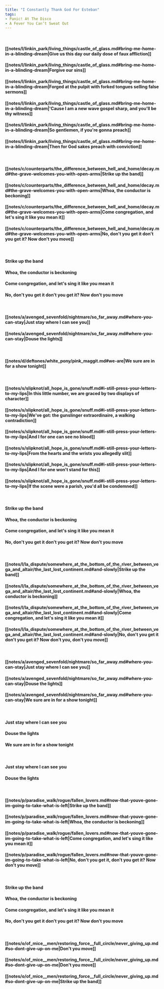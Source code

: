 ```yaml
---
title: "I Constantly Thank God For Esteban"
tags:
- Panic! At The Disco
- A Fever You Can’t Sweat Out
---
```

&nbsp;
#### [[notes/l/linkin_park/living_things/castle_of_glass.md#bring-me-home-in-a-blinding-dream|Give us this day our daily dose of faux affliction]]
#### [[notes/l/linkin_park/living_things/castle_of_glass.md#bring-me-home-in-a-blinding-dream|Forgive our sins]]
#### [[notes/l/linkin_park/living_things/castle_of_glass.md#bring-me-home-in-a-blinding-dream|Forged at the pulpit with forked tongues selling false sermons]]
#### [[notes/l/linkin_park/living_things/castle_of_glass.md#bring-me-home-in-a-blinding-dream|'Cause I am a new wave gospel sharp, and you'll be thy witness]]
#### [[notes/l/linkin_park/living_things/castle_of_glass.md#bring-me-home-in-a-blinding-dream|So gentlemen, if you're gonna preach]]
#### [[notes/l/linkin_park/living_things/castle_of_glass.md#bring-me-home-in-a-blinding-dream|Then for God sakes preach with conviction]]
&nbsp;
#### [[notes/c/counterparts/the_difference_between_hell_and_home/decay.md#the-grave-welcomes-you-with-open-arms|Strike up the band]]
#### [[notes/c/counterparts/the_difference_between_hell_and_home/decay.md#the-grave-welcomes-you-with-open-arms|Whoa, the conductor is beckoning]]
#### [[notes/c/counterparts/the_difference_between_hell_and_home/decay.md#the-grave-welcomes-you-with-open-arms|Come congregation, and let's sing it like you mean it]]
#### [[notes/c/counterparts/the_difference_between_hell_and_home/decay.md#the-grave-welcomes-you-with-open-arms|No, don't you get it don't you get it? Now don't you move]]
&nbsp;
#### Strike up the band
#### Whoa, the conductor is beckoning
#### Come congregation, and let's sing it like you mean it
#### No, don't you get it don't you get it? Now don't you move
&nbsp;
#### [[notes/a/avenged_sevenfold/nightmare/so_far_away.md#where-you-can-stay|Just stay where I can see you]]
#### [[notes/a/avenged_sevenfold/nightmare/so_far_away.md#where-you-can-stay|Douse the lights]]
&nbsp;
#### [[notes/d/deftones/white_pony/pink_maggit.md#we-are|We sure are in for a show tonight]]
&nbsp;
#### [[notes/s/slipknot/all_hope_is_gone/snuff.md#i-still-press-your-letters-to-my-lips|In this little number, we are graced by two displays of character]]
#### [[notes/s/slipknot/all_hope_is_gone/snuff.md#i-still-press-your-letters-to-my-lips|We've got: the gunslinger extraordinaire, a walking contradiction]]
#### [[notes/s/slipknot/all_hope_is_gone/snuff.md#i-still-press-your-letters-to-my-lips|And I for one can see no blood]]
#### [[notes/s/slipknot/all_hope_is_gone/snuff.md#i-still-press-your-letters-to-my-lips|From the hearts and the wrists you allegedly slit]]
#### [[notes/s/slipknot/all_hope_is_gone/snuff.md#i-still-press-your-letters-to-my-lips|And I for one won't stand for this]]
#### [[notes/s/slipknot/all_hope_is_gone/snuff.md#i-still-press-your-letters-to-my-lips|If the scene were a parish, you'd all be condemned]]
&nbsp;
#### Strike up the band
#### Whoa, the conductor is beckoning
#### Come congregation, and let's sing it like you mean it
#### No, don't you get it don't you get it? Now don't you move
&nbsp;
#### [[notes/l/la_dispute/somewhere_at_the_bottom_of_the_river_between_vega_and_altair/the_last_lost_continent.md#and-slowly|Strike up the band]]
#### [[notes/l/la_dispute/somewhere_at_the_bottom_of_the_river_between_vega_and_altair/the_last_lost_continent.md#and-slowly|Whoa, the conductor is beckoning]]
#### [[notes/l/la_dispute/somewhere_at_the_bottom_of_the_river_between_vega_and_altair/the_last_lost_continent.md#and-slowly|Come congregation, and let's sing it like you mean it]]
#### [[notes/l/la_dispute/somewhere_at_the_bottom_of_the_river_between_vega_and_altair/the_last_lost_continent.md#and-slowly|No, don't you get it don't you get it? Now don't you, don't you move]]
&nbsp;
#### [[notes/a/avenged_sevenfold/nightmare/so_far_away.md#where-you-can-stay|Just stay where I can see you]]
#### [[notes/a/avenged_sevenfold/nightmare/so_far_away.md#where-you-can-stay|Douse the lights]]
#### [[notes/a/avenged_sevenfold/nightmare/so_far_away.md#where-you-can-stay|We sure are in for a show tonight]]
&nbsp;
#### Just stay where I can see you
#### Douse the lights
#### We sure are in for a show tonight
&nbsp;
#### Just stay where I can see you
#### Douse the lights
&nbsp;
#### [[notes/p/paradise_walk/rogue/fallen_lovers.md#now-that-youve-gone-im-going-to-take-what-is-left|Strike up the band]]
#### [[notes/p/paradise_walk/rogue/fallen_lovers.md#now-that-youve-gone-im-going-to-take-what-is-left|Whoa, the conductor is beckoning]]
#### [[notes/p/paradise_walk/rogue/fallen_lovers.md#now-that-youve-gone-im-going-to-take-what-is-left|Come congregation, and let's sing it like you mean it]]
#### [[notes/p/paradise_walk/rogue/fallen_lovers.md#now-that-youve-gone-im-going-to-take-what-is-left|No, don't you get it, don't you get it? Now don't you move]]
&nbsp;
#### Strike up the band
#### Whoa, the conductor is beckoning
#### Come congregation, and let's sing it like you mean it
#### No, don't you get it don't you get it? Now don't you move
&nbsp;
#### [[notes/o/of_mice__men/restoring_force__full_circle/never_giving_up.md#so-dont-give-up-on-me|Don't you move]]
#### [[notes/o/of_mice__men/restoring_force__full_circle/never_giving_up.md#so-dont-give-up-on-me|Don't you move]]
#### [[notes/o/of_mice__men/restoring_force__full_circle/never_giving_up.md#so-dont-give-up-on-me|Strike up the band]]
